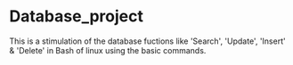 # Database_project


This is a stimulation of the database fuctions like 'Search', 'Update', 'Insert' & 'Delete' in Bash of linux using the basic commands.
